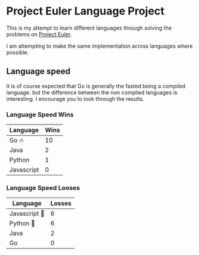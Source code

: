 # Project Euler Language Project

This is my attempt to learn different languages through solving the problems on [Project Euler](https://projecteuler.net/).

I am attempting to make the same implementation across languages where possible.

## Language speed

It is of course expected that Go is generally the fasted being a compiled language. but the difference between the non complied languages is interesting. I encourage you to look through the results.

### Language Speed Wins

| Language   | Wins  |
| ---------- | ----- |
| Go 🔥      | 10    |
| Java       | 2     |
| Python     | 1     |
| Javascript | 0     |

### Language Speed Looses

| Language        | Losses  |
| --------------- | ------- |
| Javascript 💩  | 6       |
| Python  💩     | 6       |
| Java            | 2       |
| Go              | 0       |